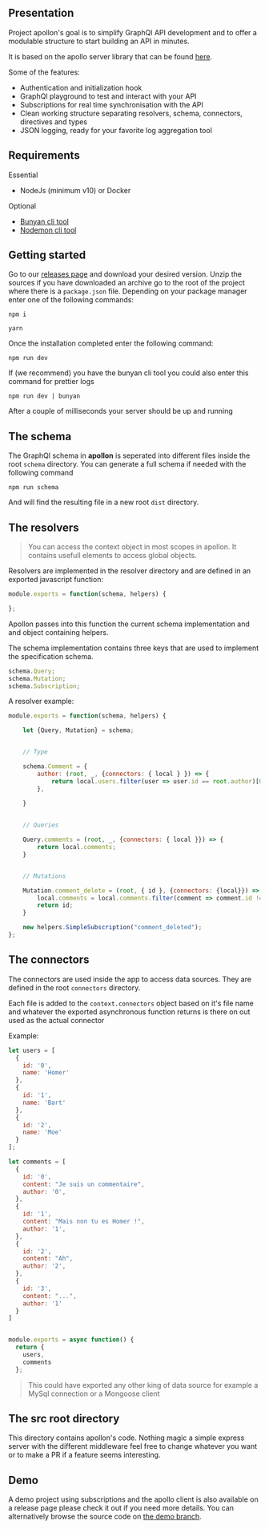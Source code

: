 ## Presentation

Project apollon's goal is to simplify GraphQl API development and to offer a modulable structure to start building an API in minutes.

It is based on the apollo server library that can be found [here](https://github.com/apollographql/apollo-server).

Some of the features:

* Authentication and initialization hook
* GraphQl playground to test and interact with your API
* Subscriptions for real time synchronisation with the API
* Clean working structure separating resolvers, schema, connectors, directives and types
* JSON logging, ready for your favorite log aggregation tool

## Requirements

Essential

* NodeJs (minimum v10) or Docker

Optional

* [Bunyan cli tool](https://github.com/trentm/node-bunyan)
* [Nodemon cli tool](https://github.com/remy/nodemon)

## Getting started

Go to our [releases page](https://github.com/lymeo/apollon/releases/) and download your desired version. Unzip the sources if you have downloaded an archive go to the root of the project where there is a `package.json` file. Depending on your package manager enter one of the following commands:

```shell
npm i
```

```shell
yarn
```

Once the installation completed enter the following command:

```shell
npm run dev
```

If (we recommend) you have the bunyan cli tool you could also enter this command for prettier logs

```shell
npm run dev | bunyan
```

After a couple of milliseconds your server should be up and running

## The schema

The GraphQl schema in **apollon**  is seperated into different files inside the root `schema` directory. You can generate a full schema if needed with the following command 

```
npm run schema
```

And will find the resulting file in a new root `dist`  directory.

## The resolvers

> You can access the context object in most scopes in apollon. It contains usefull elements to access global objects.

Resolvers are implemented in the resolver directory and are defined in an exported javascript function:

```javascript
module.exports = function(schema, helpers) {

};
```

Apollon passes into this function the current schema implementation and and object containing helpers.

The schema implementation contains three keys that are used to implement the specification schema.

```javascript
schema.Query;
schema.Mutation;
schema.Subscription;
```

A resolver example:

```javascript
module.exports = function(schema, helpers) {

    let {Query, Mutation} = schema;


    // Type 

    schema.Comment = {
        author: (root, _, {connectors: { local } }) => {
            return local.users.filter(user => user.id == root.author)[0];
        },
 
    }


    // Queries

    Query.comments = (root, _, {connectors: { local }}) => {
        return local.comments;
    }


    // Mutations

    Mutation.comment_delete = (root, { id }, {connectors: {local}}) => {
        local.comments = local.comments.filter(comment => comment.id != id);
        return id;
    }

    new helpers.SimpleSubscription("comment_deleted");
};
```

## The connectors

The connectors are used inside the app to access data sources. They are defined in the root `connectors`  directory.

Each file is added to the `context.connectors` object based on it's file name and whatever the exported asynchronous function returns is there on out used as the actual connector

Example:

```javascript
let users = [
  {
    id: '0',
    name: 'Homer'
  },
  {
    id: '1',
    name: 'Bart'
  },
  {
    id: '2',
    name: 'Moe'
  }
];

let comments = [
  {
    id: '0',
    content: "Je suis un commentaire",
    author: '0',
  },
  {
    id: '1',
    content: "Mais non tu es Homer !",
    author: '1',
  },
  {
    id: '2',
    content: "Ah",
    author: '2',
  },
  {
    id: '3',
    content: "...",
    author: '1'
  }
]


module.exports = async function() {
  return {
    users,
    comments
  };
```

> This could have exported any other king of data source for example a MySql connection or a Mongoose client

## The src root directory

This directory contains apollon's code. Nothing magic a simple express server with the different middleware feel free to change whatever you want or to make a PR if a feature seems interesting.

## Demo

A demo project using subscriptions and the apollo client is also available on a release page please check it out if you need more details. You can alternatively browse the source code on [the demo branch](https://github.com/lymeo/apollon/tree/demo).